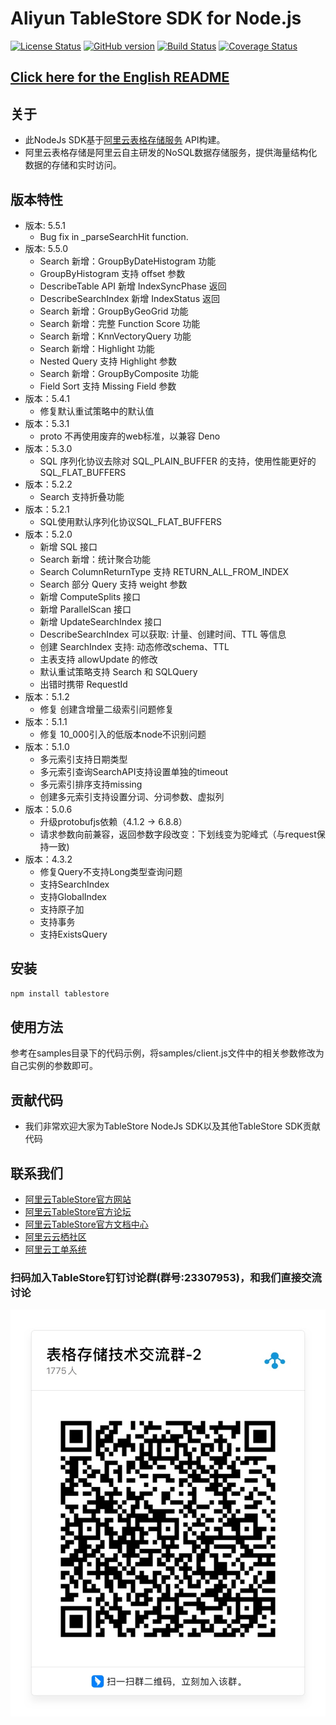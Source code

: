 # Aliyun TableStore SDK for Node.js

[![License Status](https://img.shields.io/badge/license-apache2-brightgreen.svg)](https://travis-ci.org/aliyun/aliyun-tablestore-nodejs-sdk)
[![GitHub version](https://badge.fury.io/gh/aliyun%2Faliyun-tablestore-nodejs-sdk.svg)](https://badge.fury.io/gh/aliyun%2Faliyun-tablestore-nodejs-sdk)
[![Build Status](https://travis-ci.org/aliyun/aliyun-tablestore-nodejs-sdk.svg?branch=master)](https://travis-ci.org/aliyun/aliyun-tablestore-nodejs-sdk)
[![Coverage Status](https://coveralls.io/repos/github/aliyun/aliyun-tablestore-nodejs-sdk/badge.svg?branch=master)](https://coveralls.io/github/aliyun/aliyun-tablestore-nodejs-sdk?branch=master)

## [Click here for the English README](README-EN.md)

## 关于
 - 此NodeJs SDK基于[阿里云表格存储服务](http://www.aliyun.com/product/ots/) API构建。
 - 阿里云表格存储是阿里云自主研发的NoSQL数据存储服务，提供海量结构化数据的存储和实时访问。
 

## 版本特性
- 版本: 5.5.1
  - Bug fix in _parseSearchHit function.
- 版本: 5.5.0
  - Search 新增：GroupByDateHistogram 功能
  - GroupByHistogram 支持 offset 参数
  - DescribeTable API 新增 IndexSyncPhase 返回
  - DescribeSearchIndex 新增 IndexStatus 返回
  - Search 新增：GroupByGeoGrid 功能
  - Search 新增：完整 Function Score 功能
  - Search 新增：KnnVectoryQuery 功能
  - Search 新增：Highlight 功能
  - Nested Query 支持 Highlight 参数
  - Search 新增：GroupByComposite 功能
  - Field Sort 支持 Missing Field 参数
- 版本：5.4.1
  - 修复默认重试策略中的默认值
- 版本：5.3.1
  - proto 不再使用废弃的web标准，以兼容 Deno
- 版本：5.3.0
  - SQL 序列化协议去除对 SQL_PLAIN_BUFFER 的支持，使用性能更好的 SQL_FLAT_BUFFERS
- 版本：5.2.2
  - Search 支持折叠功能
- 版本：5.2.1
  - SQL使用默认序列化协议SQL_FLAT_BUFFERS
- 版本：5.2.0
  - 新增 SQL 接口
  - Search 新增：统计聚合功能
  - Search ColumnReturnType 支持 RETURN_ALL_FROM_INDEX
  - Search 部分 Query 支持 weight 参数
  - 新增 ComputeSplits 接口
  - 新增 ParallelScan 接口
  - 新增 UpdateSearchIndex 接口
  - DescribeSearchIndex 可以获取: 计量、创建时间、TTL 等信息
  - 创建 SearchIndex 支持: 动态修改schema、TTL
  - 主表支持 allowUpdate 的修改
  - 默认重试策略支持 Search 和 SQLQuery
  - 出错时携带 RequestId
- 版本：5.1.2
  - 修复 创建含增量二级索引问题修复
- 版本：5.1.1
  - 修复 10_000引入的低版本node不识别问题
- 版本：5.1.0
  - 多元索引支持日期类型
  - 多元索引查询SearchAPI支持设置单独的timeout
  - 多元索引排序支持missing
  - 创建多元索引支持设置分词、分词参数、虚拟列
- 版本：5.0.6
   - 升级protobufjs依赖（4.1.2 -> 6.8.8）
   - 请求参数向前兼容，返回参数字段改变：下划线变为驼峰式（与request保持一致)
- 版本：4.3.2
  - 修复Query不支持Long类型查询问题
  - 支持SearchIndex
  - 支持GlobalIndex
  - 支持原子加
  - 支持事务
  - 支持ExistsQuery

## 安装

```sh
npm install tablestore
```

## 使用方法
参考在samples目录下的代码示例，将samples/client.js文件中的相关参数修改为自己实例的参数即可。

## 贡献代码
 - 我们非常欢迎大家为TableStore NodeJs SDK以及其他TableStore SDK贡献代码

## 联系我们
- [阿里云TableStore官方网站](http://www.aliyun.com/product/ots)
- [阿里云TableStore官方论坛](http://bbs.aliyun.com)
- [阿里云TableStore官方文档中心](https://help.aliyun.com/product/8315004_ots.html)
- [阿里云云栖社区](http://yq.aliyun.com)
- [阿里云工单系统](https://workorder.console.aliyun.com/#/ticket/createIndex)

### 扫码加入TableStore钉钉讨论群(群号:23307953)，和我们直接交流讨论
![Image text](img/QRCode.png)
